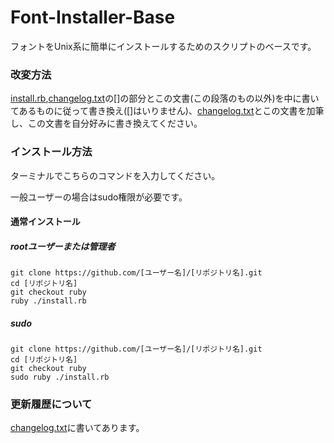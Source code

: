 # Font-Installer-Base
フォントをUnix系に簡単にインストールするためのスクリプトのベースです。

### 改変方法

[install.rb](./install.rb),[changelog.txt](./changelog.txt)の[]の部分とこの文書(この段落のもの以外)を中に書いてあるものに従って書き換え([]はいりません)、[changelog.txt](./changelog.txt)とこの文書を加筆し、この文書を自分好みに書き換えてください。

### インストール方法

ターミナルでこちらのコマンドを入力してください。

一般ユーザーの場合はsudo権限が必要です。

#### 通常インストール

##### rootユーザーまたは管理者

```
git clone https://github.com/[ユーザー名]/[リポジトリ名].git
cd [リポジトリ名]
git checkout ruby
ruby ./install.rb
```

##### sudo

```
git clone https://github.com/[ユーザー名]/[リポジトリ名].git
cd [リポジトリ名]
git checkout ruby
sudo ruby ./install.rb
```

### 更新履歴について

[changelog.txt](./changelog.txt)に書いてあります。
